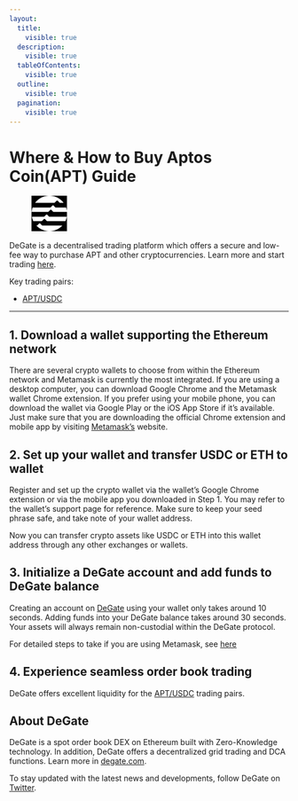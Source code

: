 ```yaml
---
layout:
  title:
    visible: true
  description:
    visible: true
  tableOfContents:
    visible: true
  outline:
    visible: true
  pagination:
    visible: true
---
```


# Where & How to Buy Aptos Coin(APT) Guide

<figure><img src="../images/apt_0x8cdf7af57e4c8b930e1b23c477c22f076530585e1716307325277.jpg" alt="APT" width="64"><figcaption></figcaption></figure>

DeGate is a decentralised trading platform which offers a secure and low-fee way to purchase APT and other cryptocurrencies. Learn more and start trading [here](https://app.degate.com/trade/USDC/0x8cdf7af57e4c8b930e1b23c477c22f076530585e?utm_source=howtobuy).&#x20;

Key trading pairs:

* [APT/USDC](https://app.degate.com/trade/USDC/0x8cdf7af57e4c8b930e1b23c477c22f076530585e?utm_source=howtobuy)

***

## 1. Download a wallet supporting the Ethereum network

There are several crypto wallets to choose from within the Ethereum network and Metamask is currently the most integrated. If you are using a desktop computer, you can download Google Chrome and the Metamask wallet Chrome extension. If you prefer using your mobile phone, you can download the wallet via Google Play or the iOS App Store if it’s available. Just make sure that you are downloading the official Chrome extension and mobile app by visiting [Metamask’s](https://metamask.io/) website.

## 2. Set up your wallet and transfer USDC or ETH to wallet

Register and set up the crypto wallet via the wallet’s Google Chrome extension or via the mobile app you downloaded in Step 1. You may refer to the wallet’s support page for reference. Make sure to keep your seed phrase safe, and take note of your wallet address.&#x20;

Now you can transfer crypto assets like USDC or ETH into this wallet address through any other exchanges or wallets.

## 3. Initialize a DeGate account and add funds to DeGate balance

Creating an account on [DeGate](https://app.degate.com/?utm_source=APT_howtobuy) using your wallet only takes around 10 seconds. Adding funds into your DeGate balance takes around 30 seconds. Your assets will always remain non-custodial within the DeGate protocol.

For detailed steps to take if you are using Metamask, see [here](https://docs.degate.com/v/product_en/main-features/wallet-connectivity/metamask)

## 4. Experience seamless order book trading

DeGate offers excellent liquidity for the [APT/USDC](https://app.degate.com/trade/USDC/0x8cdf7af57e4c8b930e1b23c477c22f076530585e?utm_source=howtobuy) trading pairs.&#x20;

## About DeGate

DeGate is a spot order book DEX on Ethereum built with Zero-Knowledge technology. In addition, DeGate offers a decentralized grid trading and DCA functions.  Learn more in [degate.com](https://degate.com/?utm_source=APT_howtobuy).

To stay updated with the latest news and developments, follow DeGate on [Twitter](https://twitter.com/degatedex).

